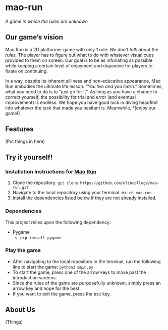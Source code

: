 # mao-run
_A game in which the rules are unknown_

## Our game’s vision

Mao Run is a 2D platformer game with only 1 rule: _We don’t talk about the rules._ The player has to figure out what to do with whatever visual cues provided to them on screen. Our goal is to be as infuriating as possible while keeping a certain level of enjoyment and dopamine for players to fixate on continuing.

In a way, despite its inherent silliness and non-educative appearance, Mao Run embodies the ultimate life lesson: _“You live and you learn.”_ Sometimes, what you need to do is to “just 
go for it”. As long as you have a chance to correct yourself, the possibility for trial and error (and eventual improvement) is endless. We hope you have good luck in diving headfirst into whatever the task that made you hesitant is. Meanwhile, *[enjoy our game!]

## Features

(Put things in here)

## Try it yourself!

### Installation instructions for [Mao Run](https://github.com/olincollege/mao-run)
1. Clone the repository.
    `git clone https://github.com/olincollege/mao-run.git`
2. Navigate to the local repository using your terminal.
    ex: `cd mao-run`
3. Install the dependencies listed below if they are not already installed.

### Dependencies
This project relies upon the following dependency:
* Pygame
    * `pip install pygame`

### Play the game 
* After navigating to the local repository in the terminal, run the following line to start the game:
`python3 main.py`
* To start the game, press one of the arrow keys to move past the introduction screens.
* Since the rules of the game are purposefully unknown, simply press an arrow key and hope for the best.
* If you want to exit the game, press the esc key.


## About Us

(Things)


